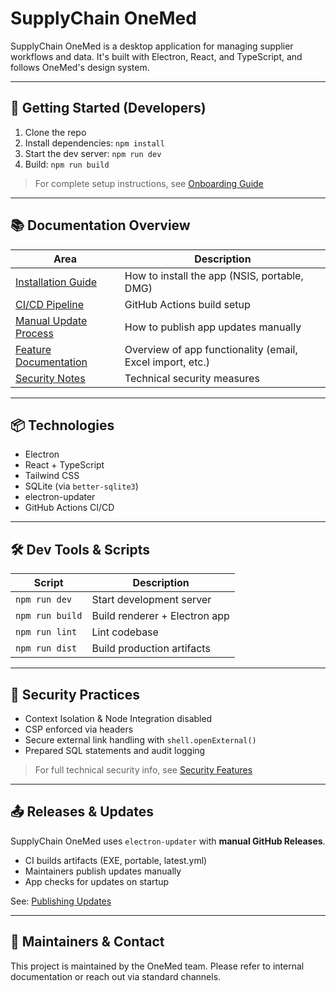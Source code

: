 # SupplyChain OneMed

SupplyChain OneMed is a desktop application for managing supplier workflows and data. It's built with Electron, React, and TypeScript, and follows OneMed's design system.

---

## 🚀 Getting Started (Developers)

1. Clone the repo
2. Install dependencies: `npm install`
3. Start the dev server: `npm run dev`
4. Build: `npm run build`

> For complete setup instructions, see [Onboarding Guide](docs/onboarding.md)

---

## 📚 Documentation Overview

| Area                                                             | Description                                               |
| ---------------------------------------------------------------- | --------------------------------------------------------- |
| [Installation Guide](docs/installation/end-user-installation.md) | How to install the app (NSIS, portable, DMG)              |
| [CI/CD Pipeline](docs/development/ci-cd-pipeline.md)             | GitHub Actions build setup                                |
| [Manual Update Process](docs/development/publishing-updates.md)  | How to publish app updates manually                       |
| [Feature Documentation](docs/features/README.md)                 | Overview of app functionality (email, Excel import, etc.) |
| [Security Notes](docs/features/security-features.md)             | Technical security measures                               |

---

## 📦 Technologies

- Electron
- React + TypeScript
- Tailwind CSS
- SQLite (via `better-sqlite3`)
- electron-updater
- GitHub Actions CI/CD

---

## 🛠️ Dev Tools & Scripts

| Script          | Description                   |
| --------------- | ----------------------------- |
| `npm run dev`   | Start development server      |
| `npm run build` | Build renderer + Electron app |
| `npm run lint`  | Lint codebase                 |
| `npm run dist`  | Build production artifacts    |

---

## 🔐 Security Practices

- Context Isolation & Node Integration disabled
- CSP enforced via headers
- Secure external link handling with `shell.openExternal()`
- Prepared SQL statements and audit logging

> For full technical security info, see [Security Features](docs/features/security-features.md)

---

## 📤 Releases & Updates

SupplyChain OneMed uses `electron-updater` with **manual GitHub Releases**.

- CI builds artifacts (EXE, portable, latest.yml)
- Maintainers publish updates manually
- App checks for updates on startup

See: [Publishing Updates](docs/development/publishing-updates.md)

---

## 👥 Maintainers & Contact

This project is maintained by the OneMed team. Please refer to internal documentation or reach out via standard channels.
